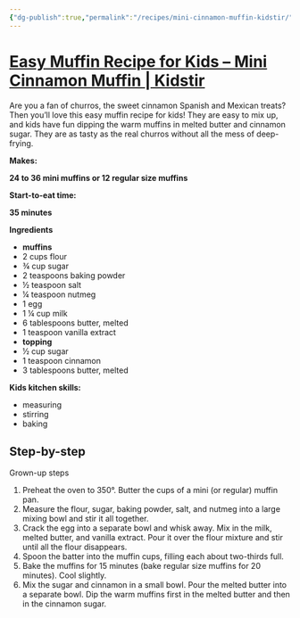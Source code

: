 ```yaml
---
{"dg-publish":true,"permalink":"/recipes/mini-cinnamon-muffin-kidstir/","tags":["Recipes","Ella"],"noteIcon":"","created":"2024-04-05 8:43:10 am","updated":"2024-04-13 10:48:31 am"}
---
```


# [Easy Muffin Recipe for Kids – Mini Cinnamon Muffin | Kidstir](https://kidstir.com/kids-recipes/churro-muffins/)

Are you a fan of churros, the sweet cinnamon Spanish and Mexican treats? Then you’ll love this easy muffin recipe for kids! They are easy to mix up, and kids have fun dipping the warm muffins in melted butter and cinnamon sugar. They are as tasty as the real churros without all the mess of deep-frying.

**Makes:**

**24 to 36 mini muffins or 12 regular size muffins**

**Start-to-eat time:**

**35 minutes**

**Ingredients**

-   **muffins**
-   2 cups flour
-   ¾ cup sugar
-   2 teaspoons baking powder
-   ½ teaspoon salt
-   ¼ teaspoon nutmeg
-   1 egg
-   1 ¼ cup milk
-   6 tablespoons butter, melted
-   1 teaspoon vanilla extract
-   **topping**
-   ½ cup sugar
-   1 teaspoon cinnamon
-   3 tablespoons butter, melted

**Kids kitchen skills:**

-   measuring
-   stirring
-   baking

## Step-by-step

Grown-up steps

1.  Preheat the oven to 350°. Butter the cups of a mini (or regular) muffin pan.
2.  Measure the flour, sugar, baking powder, salt, and nutmeg into a large mixing bowl and stir it all together.
3.  Crack the egg into a separate bowl and whisk away. Mix in the milk, melted butter, and vanilla extract. Pour it over the flour mixture and stir until all the flour disappears.
4.  Spoon the batter into the muffin cups, filling each about two-thirds full.
5.  Bake the muffins for 15 minutes (bake regular size muffins for 20 minutes). Cool slightly.
6.  Mix the sugar and cinnamon in a small bowl. Pour the melted butter into a separate bowl. Dip the warm muffins first in the melted butter and then in the cinnamon sugar.